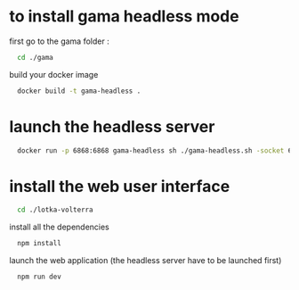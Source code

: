 # to install gama headless mode

first go to the gama folder :

```bash
  cd ./gama
```

build your docker image

```bash
  docker build -t gama-headless .
```

# launch the headless server

```bash
  docker run -p 6868:6868 gama-headless sh ./gama-headless.sh -socket 6868
```

# install the web user interface

```bash
  cd ./lotka-volterra
```

install all the dependencies

```bash
  npm install
```

launch the web application (the headless server have to be launched first)

```bash
  npm run dev
```
